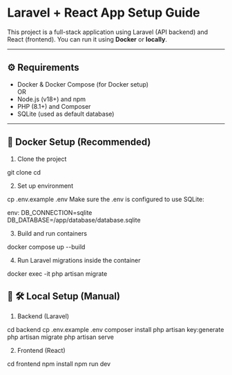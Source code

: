 # Laravel + React App Setup Guide

This project is a full-stack application using Laravel (API backend) and React (frontend). You can run it using **Docker** or **locally**.

---

## ⚙️ Requirements

- Docker & Docker Compose (for Docker setup)  
OR  
- Node.js (v18+) and npm  
- PHP (8.1+) and Composer  
- SQLite (used as default database)

---

## 🚀 Docker Setup (Recommended)

1. Clone the project

git clone <repo-url>
cd <project-folder>

2. Set up environment

cp .env.example .env
Make sure the .env is configured to use SQLite:

env:
DB_CONNECTION=sqlite
DB_DATABASE=/app/database/database.sqlite

3. Build and run containers

docker compose up --build

4. Run Laravel migrations inside the container

docker exec -it <backend-container-name> php artisan migrate

## 🚀 🛠️ Local Setup (Manual)

1. Backend (Laravel)

cd backend
cp .env.example .env
composer install
php artisan key:generate
php artisan migrate
php artisan serve

2. Frontend (React)

cd frontend
npm install
npm run dev
